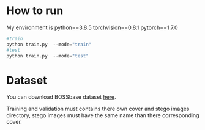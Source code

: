 # How to run

My environment is python==3.8.5  torchvision==0.8.1  pytorch==1.7.0  

```python
#train
python train.py  --mode="train"
#test
python train.py  --mode="test"
```

# Dataset

You can download  BOSSbase dataset [here](http://dde.binghamton.edu/download/ImageDB/BOSSbase_1.01.zip).

Training and validation must contains there own cover and stego images directory, stego images must have the same name than there corresponding cover.

